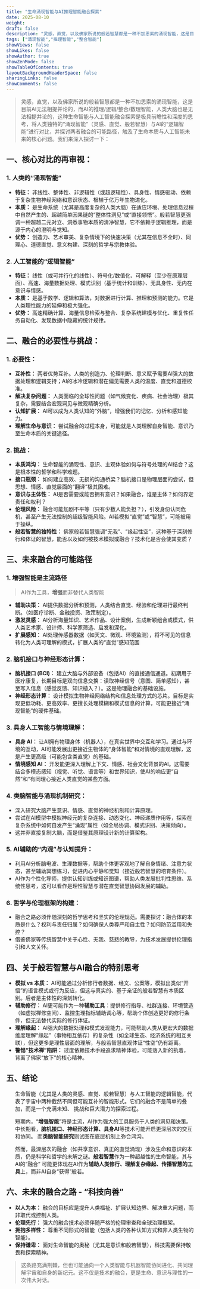 ```yaml
---
title: "生命涌现智能与AI推理智能融合探索"
date: 2025-08-10
weight: 
draft: false
description: "灵感，直觉，以及佛家所说的般若智慧都是一种不加思索的涌现智能，这是目前AI无法相提并论的，而AI的推理/逻辑/整合/数理智能，人类也是无法相提并论，这种生命智能与人工智能融合探索是极具前瞻性和深度的思考，将人类独特的“涌现智能”（灵感、直觉、般若智慧）与AI的“逻辑智能”进行对比，并探讨两者融合的可能路径，触及了生命本质与人工智能未来的核心问题。我们来深入探讨一下"
tags: ["涌现智能","推理智能","整合智能"]
showViews: false
showLikes: false
showAuthor: true
showZenMode: false
showTableOfContents: true
layoutBackgroundHeaderSpace: false
sharingLinks: false
showComments: false
---
```



>灵感，直觉，以及佛家所说的般若智慧都是一种不加思索的涌现智能，这是目前AI无法相提并论的，而AI的推理/逻辑/整合/数理智能，人类大脑也是无法相提并论的，这种生命智能与人工智能融合探索是极具前瞻性和深度的思考，将人类独特的“涌现智能”（灵感、直觉、般若智慧）与AI的“逻辑智能”进行对比，并探讨两者融合的可能路径，触及了生命本质与人工智能未来的核心问题。我们来深入探讨一下：

## **一、核心对比的再审视：**

### 1.  **人类的“涌现智能”**
 *   **特征：** 非线性、整体性、非逻辑性（或超逻辑性）、具身性、情感驱动、依赖于复杂生物神经网络和意识状态、根植于亿万年生物进化。
 *   **本质：** 是生命系统（尤其是高度复杂的人类大脑）在适应环境、处理信息过程中自然产生的、超越简单因果链的“整体性洞见”或“直接领悟”。般若智慧更强调一种超越二元对立、洞悉事物本质的清净智慧，它不依赖于逻辑推理，而是源于内心的澄明与觉知。
 *   **优势：** 创造力、艺术审美、复杂情境下的快速决策（尤其在信息不全时）、同理心、道德直觉、意义构建、深刻的哲学与宗教体验。

### 2.  **人工智能的“逻辑智能”**
 *   **特征：** 线性（或可并行化的线性）、符号化/数值化、可解释（至少在原理层面）、高速、海量数据处理、模式识别（基于统计和训练）、无具身性、无内在意识与情感。
 *   **本质：** 是基于数学、逻辑和算法，对数据进行计算、推理和预测的能力。它是人类理性能力的延伸和极大强化。
 *   **优势：** 高速精确计算、海量信息检索与整合、复杂系统建模与优化、重复性任务自动化、发现数据中隐藏的统计规律。

## **二、融合的必要性与挑战：**

### **1. 必要性：**
 *   **互补性：** 两者优势互补。人类的创造力、伦理判断、意义赋予需要AI强大的数据处理和逻辑支持；AI的冰冷逻辑和潜在偏见需要人类的温度、直觉和道德校准。
 *   **解决复杂问题：** 人类面临的全球性问题（如气候变化、疾病、社会治理）极其复杂，需要结合宏观洞见与微观精确分析。
 *   **认知扩展：** AI可以成为人类认知的“外脑”，增强我们的记忆、分析和感知能力。
 *   **理解生命与意识：** 尝试融合的过程本身，可能就是人类理解自身智能、意识乃至生命本质的关键途径。

### **2. 挑战：**
 *   **本质鸿沟：** 生命智能的涌现性、意识、主观体验如何与符号处理的AI结合？这是根本性的哲学和科学难题。
 *   **接口瓶颈：** 如何建立高效、无损的沟通桥梁？脑机接口是物理层面的尝试，但思想、情感、直觉层面的“翻译”极其困难。
 *   **意识与主体性：** AI是否需要或能否拥有意识？如果融合，谁是主体？如何界定责任和权利？
 *   **伦理风险：** 融合可能加剧不平等（只有少数人能负担？），引发身份认同危机，甚至产生无法控制的超级智能风险。AI若模拟“直觉”或“智慧”，可能被用于操纵。
 *   **般若智慧的独特性：** 佛家般若智慧强调“无我”、“缘起性空”，这种基于深刻修行和体证的智慧，能否以及如何被技术模拟或融合？技术化是否会使其变质？

## **三、未来融合的可能路径**

### 1.  **增强智能是主流路径**
 >AI作为工具，**增强**而非替代人类智能
 *   **辅助决策：** AI提供数据分析和预测，人类结合直觉、经验和伦理进行最终判断。（如医疗诊断、金融投资、政策制定）。
 *   **激发灵感：** AI分析海量知识、艺术作品、设计案例，生成新颖组合或模式，供人类艺术家、设计师、科学家筛选、启发和深化。
 *   **扩展感知：** AI处理传感器数据（如天文、微观、环境监测），将不可见的信息转化为人类可理解的模式，扩展人类的“直觉”感知范围

### 2.  **脑机接口与神经形态计算：**
 *   **脑机接口 (BCI)：** 建立大脑与外部设备（包括AI）的直接通信通道。初期用于医疗康复，长期目标是双向信息交换：读取神经信号（意图、简单感知），甚至写入信息（感觉反馈、知识植入？）。这是物理融合的基础设施。
 *   **神经形态计算：** 设计模拟生物神经网络结构和信息处理方式的芯片。目标是实现更低功耗、更高效率、更擅长处理模糊和模式信息的计算，可能更接近“涌现智能”的硬件基础。

### 3.  **具身人工智能与情境理解：**
 *   **具身 AI：** 让AI拥有物理身体（机器人），在真实世界中交互和学习。通过与环境的互动，AI可能发展出更接近生物体的“身体智能”和对情境的直观理解，这是产生更高级（可能包含类直觉）的基础。
 *   **情境感知 AI：** 开发能更深入理解上下文、情感、社会文化背景的AI。这需要结合多模态感知（视觉、听觉、语言等）和世界知识，使AI的响应更“自然”和“有同理心接近人类直觉的某些方面。

### 4.  **类脑智能与涌现机制研究：**
 *   深入研究大脑产生意识、情感、直觉的神经机制和计算原理。
 *   尝试在AI模型中模拟神经元的复杂连接、动态变化、神经递质作用等，探索在复杂系统中如何自发产生“涌现”属性（如全局协调、模式识别、决策倾向）。
 *   这并非直接复制大脑，而是借鉴其原理设计新的计算架构。

### 5.  **AI辅助的“内观”与认知提升：**
 *   利用AI分析脑电波、生理数据等，帮助个体更客观地了解自身情绪、注意力状态，甚至辅助冥想练习，促进内心平静和觉知（接近般若智慧的培育条件）。
 *   AI作为个性化导师，提供认知训练或知识图谱，帮助人类发展批判性思维、系统性思考，这可以看作是理性智慧与潜在直觉智慧协同发展的辅助。

### 6.  **哲学与伦理框架的构建：**
 *   融合之路必须伴随深刻的哲学思考和坚实的伦理规范。需要探讨：融合体的本质是什么？权利与责任归属？如何确保人类尊严和自主性？如何防范滥用和失控？
 *   借鉴佛家等传统智慧中关于心性、无我、慈悲的教导，为技术发展提供伦理指引和人文关怀。

## **四、关于般若智慧与AI融合的特别思考**

*   **模拟 vs 本质：** AI可能通过分析修行者数据、经文、公案等，模拟出类似“开悟”的语言模式或行为反应，但这与真实的、基于亲证的般若智慧有本质区别。后者是主体性的深刻转化。
*   **辅助修行：** AI更可能作为一种**辅助工具**：提供修行指导、社群连接、环境营造（如虚拟禅修空间）、监控生理指标辅助调心等，帮助个体创造更好的修行条件，但无法替代实际的修行体证。
*   **理解缘起：** AI强大的数据处理和模式发现能力，可能帮助人类从更宏大的数据维度理解“缘起”（事物相互依存）的复杂性（如全球生态、经济系统的相互关联），但这更多是理性层面的理解，与般若智慧直观体证“性空”仍有距离。
*   **警惕“技术禅”陷阱：** 过度依赖技术手段追求精神体验，可能落入新的执着，背离了佛家“放下”的核心精神。

## **五、结论**

 <ol>

  生命智能（尤其是人类的灵感、直觉、般若智慧）与人工智能的逻辑智能，代表了宇宙中两种截然不同但可能互补的智能形式。它们的融合不是简单的叠加，而是一个充满未知、  挑战和巨大潜力的探索过程。
  
  短期内，“**增强智能**”将是主流，AI作为强大的工具服务于人类的洞见和决策。中长期看，**脑机接口、神经形态计算、具身AI**等技术可能开启更深层次的交互和协同。  而**类脑智能研究**则试图在底层机制上弥合鸿沟。
  
  然而，最深层次的融合（如共享意识、真正的直觉涌现）涉及生命和意识的本质，仍是科学和哲学的未解之谜。**般若智慧**作为一种超越性的生命智能，其与AI的“融合”  可能更体现在AI作为**辅助人类修行、理解复杂缘起、传播智慧的工具**上，而非AI自身“获得”般若。

</ol>

## **六、未来的融合之路 - “科技向善”**

*   **以人为本：** 融合的目标应是提升人类福祉、扩展认知边界、解决重大问题，而非取代或控制人类。
*   **伦理先行：** 强大的融合技术必须伴随严格的伦理审查和全球治理框架。
*   **拥抱多样性：** 尊重不同形式的智能（包括人类的各种认知方式和非人类生物的智能）。
*   **保持谦卑：** 面对生命智能的奥秘（尤其是意识和般若智慧），科技需要保持敬畏和探索精神。

>这条路充满荆棘，但也可能通向一个人类智能与机器智能协同进化、共同理解宇宙和自身的新纪元。这不仅是技术的融合，更是生命、意识与理性的一次伟大对话。